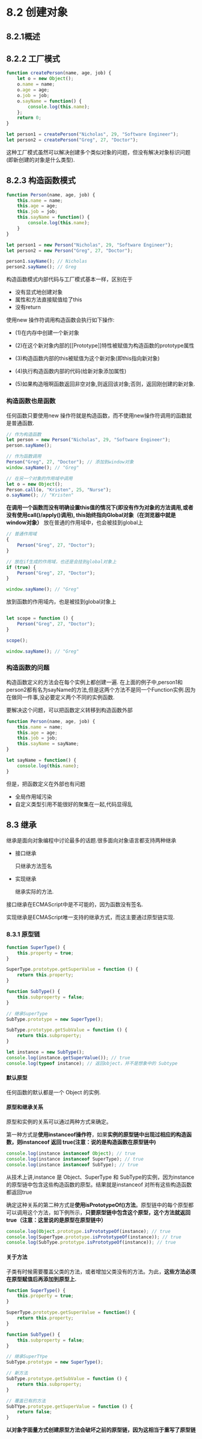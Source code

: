 # 8.2 创建对象

## 8.2.1概述

## 8.2.2 工厂模式

```javascript
function createPerson(name, age, job) {
	let o = new Object();
    o.name = name;
    o.age = age;
    o.job = job;
    o.sayName = function() {
    	console.log(this.name);
    };
    return 0;
}

let person1 = createPerson("Nicholas", 29, "Software Engineer");
let person2 = createPerson("Greg", 27, "Doctor");
```

这种工厂模式虽然可以解决创建多个类似对象的问题，但没有解决对象标识问题(即新创建的对象是什么类型).



## 8.2.3 构造函数模式

```javascript
function Person(name, age, job) {
	this.name = name;
    this.age = age;
    this.job = job;
    this.sayName = function() {
    	console.log(this.name);
    }
}

let person1 = new Person("Nicholas", 29, "Software Engineer");
let person2 = new Person("Greg", 27, "Doctor");

person1.sayName(); // Nicholas
person2.sayName(); // Greg
```

构造函数模式内部代码与工厂模式基本一样，区别在于

- 没有显式地创建对象
- 属性和方法直接赋值给了this
- 没有return

使用new 操作符调用构造函数会执行如下操作:

- (1)在内存中创建一个新对象

- (2)在这个新对象内部的[[Prototype]]特性被赋值为构造函数的prototype属性

- (3)构造函数内部的this被赋值为这个新对象(即this指向新对象)

- (4)执行构造函数内部的代码(给新对象添加属性)

- (5)如果构造哦啊函数返回非空对象,则返回该对象;否则，返回刚创建的新对象.

### 构造函数也是函数
任何函数只要使用new 操作符就是构造函数，而不使用new操作符调用的函数就是普通函数.
```javascript
// 作为构造函数
let person = new Person("Nicholas", 29, "Software Engineer");
person.sayName();

// 作为函数调用
Person("Greg", 27, "Doctor"); // 添加到window对象
window.sayName(); // "Greg"

// 在另一个对象的作用域中调用
let o = new Object();
Person.call(o, "Kristen", 25, "Nurse");
o.sayName(); // "Kristen"

```
**在调用一个函数而没有明确设置this值的情况下(即没有作为对象的方法调用,或者没有使用call()/apply()调用), this始终指向Global对象（在浏览器中就是window对象）**
放在普通的作用域中，也会被挂到global上
```javascript
// 普通作用域
{
	Person("Greg", 27, "Doctor");
}

// 放在if生成的作用域，也还是会挂到global对象上
if (true) {
	Person("Greg", 27, "Doctor");
}

window.sayName(); // "Greg"
```
放到函数的作用域内，也是被挂到global对象上
```javascript

let scope = function () {
    Person("Greg", 27, "Doctor");
}

scope();

window.sayName(); // "Greg"
```

### 构造函数的问题

构造函数定义的方法会在每个实例上都创建一遍. 在上面的例子中,person1和person2都有名为sayName的方法,但是这两个方法不是同一个Function实例.因为在做同一件事,没必要定义两个不同的实例函数.


要解决这个问题，可以把函数定义转移到构造函数外部
```javascript
function Person(name, age, job) {
	this.name = name;
    this.age = age;
    this.job = job;
    this.sayName = sayName;
}

let sayName = function() {
	console.log(this.name);
}
```

但是，把函数定义在外部也有问题
- 全局作用域污染
- 自定义类型引用不能很好的聚集在一起,代码显得乱

## 8.3 继承

继承是面向对象编程中讨论最多的话题.很多面向对象语言都支持两种继承

- 接口继承

  只继承方法签名

- 实现继承

  继承实际的方法.

接口继承在ECMAScript中是不可能的，因为函数没有签名.

实现继承是ECMAScript唯一支持的继承方式，而这主要通过原型链实现.

### 8.3.1 原型链
```javascript
function SuperType() {
	this.property = true;
}

SuperType.prototype.getSuperValue = function () {
	return this.property;
}

function SubType() {
	this.subproperty = false;
}

// 继承SuperType
SubType.prototype = new SuperType();

SubType.prototype.getSubValue = function () {
	return this.subproperty;
}

let instance = new SubType();
console.log(instance.getSuperValue()); // true
console.log(typeof instance); // 返回object，并不是想象中的 Subtype
```
#### 默认原型
任何函数的默认都是一个 Object 的实例.

#### 原型和继承关系
原型和实例的关系可以通过两种方式来确定。

第一种方式是**使用instanceof操作符**，如果**实例的原型链中出现过相应的构造函数，则instanceof 返回 true(注意：说的是构造函数在原型链中)**

```javascript
console.log(instance instanceof Object); // true
console.log(instance instanceof SuperType); // true
console.log(instance instanceof SubType); // true
```

从技术上讲,instance 是 Object、SuperType 和 SubType的实例，因为instance的原型链中包含这些构造函数的原型。结果就是instanceof 对所有这些构造函数都返回true



确定这种关系的第二种方式是**使用isPrototypeOf()方法**。原型链中的每个原型都可以调用这个方法，如下例所示，**只要原型链中包含这个原型，这个方法就返回true（注意：这里说的是原型在原型链中）**

```javascript
console.log(Object.prototype.isPrototypeOf(instance); // true
console.log(SuperType.prototype.isPrototypeOf(instance)); // true
console.log(SubType.prototype.isPrototypeOf(instance)); // true
```



#### 关于方法

子类有时候需要覆盖父类的方法，或者增加父类没有的方法。为此，**这些方法必须在原型赋值后再添加到原型上.**

```javascript
function SuperType() {
	this.property = true;
}

SuperType.prototype.getSuperValue = function() {
	return this.property;
}

function SubType() {
	this.subproperty = false;
}

// 继承SuperTYpe
SubType.prototype = new SuperType();

// 新方法
SubType.prototype.getSubValue = function () {
	return this.subproperty;
}

// 覆盖已有的方法
SubTYpe.prototype.getSuperValue = function () {
	return false;
}
```

**以对象字面量方式创建原型方法会破坏之前的原型链，因为这相当于重写了原型链**

